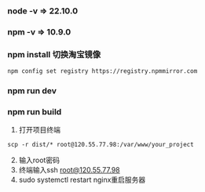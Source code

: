 ### node -v => 22.10.0
### npm -v => 10.9.0

### npm install 切换淘宝镜像 
```
npm config set registry https://registry.npmmirror.com
```

### npm run dev

### npm run build
1. 打开项目终端
```
scp -r dist/* root@120.55.77.98:/var/www/your_project
```

2. 输入root密码
3. 终端输入ssh root@120.55.77.98
4. sudo systemctl restart nginx重启服务器 